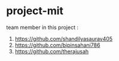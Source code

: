 # project-mit
team member in this project : 
1. https://github.com/shandilyasaurav405
2. https://github.com/bipinsahani786
3. https://github.com/therajusah
